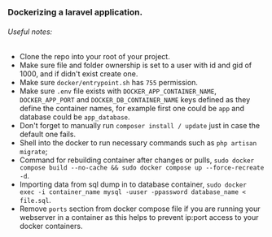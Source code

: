 <h3>Dockerizing a laravel application.</h3>

<h6>Useful notes:</h6>

- Clone the repo into your root of your project.
- Make sure file and folder ownership is set to a user with id and gid of 1000, and if didn't exist create one.
- Make sure `docker/entrypoint.sh` has `755` permission.
- Make sure `.env` file exists with `DOCKER_APP_CONTAINER_NAME`, `DOCKER_APP_PORT` and `DOCKER_DB_CONTAINER_NAME` keys defined as they define the container names, for example first one could be `app` and database could be `app_database`.
- Don't forget to manually run `composer install / update` just in case the default one fails.
- Shell into the docker to run necessary commands such as `php artisan migrate`;
- Command for rebuilding container after changes or pulls, `sudo docker compose build --no-cache && sudo docker compose up --force-recreate -d`.
- Importing data from sql dump in to database container, `sudo docker exec -i container_name mysql -uuser -ppassword database_name < file.sql`.
- Remove `ports` section from docker compose file if you are running your webserver in a container as this helps to prevent ip:port access to your docker containers.
